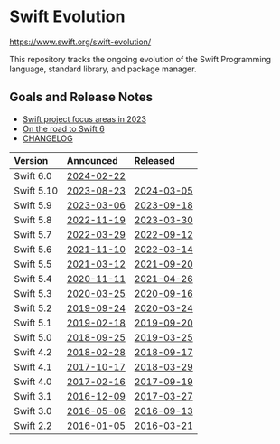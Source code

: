 # Swift Evolution

<https://www.swift.org/swift-evolution/>

This repository tracks the ongoing evolution of the Swift Programming language, standard library, and package manager.

## Goals and Release Notes

* [Swift project focus areas in 2023](https://forums.swift.org/t/swift-project-focus-areas-in-2023/61522)
* [On the road to Swift 6](https://forums.swift.org/t/on-the-road-to-swift-6/32862)
* [CHANGELOG](https://github.com/apple/swift/blob/main/CHANGELOG.md)

| Version   | Announced                                                                | Released                                                     |
| :-------- | :----------------------------------------------------------------------- | :----------------------------------------------------------- |
| Swift 6.0 | [2024-02-22](https://forums.swift.org/t/swift-6-0-release-process/70220) |
| Swift 5.10 | [2023-08-23](https://forums.swift.org/t/swift-5-10-release-process/66911) | [2024-03-05](https://www.swift.org/blog/swift-5.10-released/) |
| Swift 5.9 | [2023-03-06](https://forums.swift.org/t/swift-5-9-release-process/63557) | [2023-09-18](https://www.swift.org/blog/swift-5.9-released/) |
| Swift 5.8 | [2022-11-19](https://forums.swift.org/t/swift-5-8-release-process/61540) | [2023-03-30](https://www.swift.org/blog/swift-5.8-released/) |
| Swift 5.7 | [2022-03-29](https://forums.swift.org/t/swift-5-7-release-process/56316) | [2022-09-12](https://www.swift.org/blog/swift-5.7-released/) |
| Swift 5.6 | [2021-11-10](https://forums.swift.org/t/swift-5-6-release-process/53412) | [2022-03-14](https://www.swift.org/blog/swift-5.6-released/) |
| Swift 5.5 | [2021-03-12](https://forums.swift.org/t/swift-5-5-release-process/45644) | [2021-09-20](https://www.swift.org/blog/swift-5.5-released/) |
| Swift 5.4 | [2020-11-11](https://forums.swift.org/t/swift-5-4-release-process/41936) | [2021-04-26](https://www.swift.org/blog/swift-5.4-released/) |
| Swift 5.3 | [2020-03-25](https://www.swift.org/blog/5.3-release-process/)            | [2020-09-16](https://www.swift.org/blog/swift-5.3-released/) |
| Swift 5.2 | [2019-09-24](https://www.swift.org/blog/5.2-release-process/)            | [2020-03-24](https://www.swift.org/blog/swift-5.2-released/) |
| Swift 5.1 | [2019-02-18](https://www.swift.org/blog/5.1-release-process/)            | [2019-09-20](https://www.swift.org/blog/swift-5.1-released/) |
| Swift 5.0 | [2018-09-25](https://www.swift.org/blog/5.0-release-process/)            | [2019-03-25](https://www.swift.org/blog/swift-5-released/)   |
| Swift 4.2 | [2018-02-28](https://www.swift.org/blog/4.2-release-process/)            | [2018-09-17](https://www.swift.org/blog/swift-4.2-released/) |
| Swift 4.1 | [2017-10-17](https://www.swift.org/blog/swift-4.1-release-process/)      | [2018-03-29](https://www.swift.org/blog/swift-4.1-released/) |
| Swift 4.0 | [2017-02-16](https://www.swift.org/blog/swift-4.0-release-process/)      | [2017-09-19](https://www.swift.org/blog/swift-4.0-released/) |
| Swift 3.1 | [2016-12-09](https://www.swift.org/blog/swift-3.1-release-process/)      | [2017-03-27](https://www.swift.org/blog/swift-3.1-released/) |
| Swift 3.0 | [2016-05-06](https://www.swift.org/blog/swift-3.0-release-process/)      | [2016-09-13](https://www.swift.org/blog/swift-3.0-released/) |
| Swift 2.2 | [2016-01-05](https://www.swift.org/blog/swift-2.2-release-process/)      | [2016-03-21](https://www.swift.org/blog/swift-2.2-released/) |
